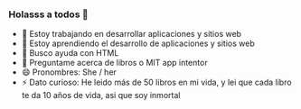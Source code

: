 ### Holasss a todos 👋

- 🔭 Estoy trabajando en desarrollar aplicaciones y sitios web
- 🌱 Estoy aprendiendo el desarrollo de aplicaciones y sitios web
- 🤔 Busco ayuda con HTML
- 💬 Preguntame acerca de libros o MIT app intentor
- 😄 Pronombres: She / her
- ⚡ Dato curioso: He leido más de 50 libros en mi vida, y lei que cada libro te da 10 años de vida, asi que soy inmortal

